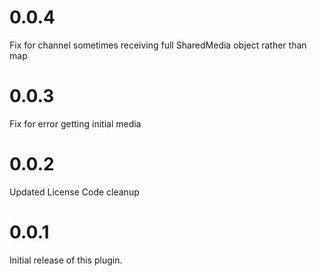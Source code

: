 # 0.0.4
Fix for channel sometimes receiving full SharedMedia object rather than map
# 0.0.3
Fix for error getting initial media
# 0.0.2
Updated License
Code cleanup
# 0.0.1
Initial release of this plugin.
